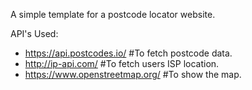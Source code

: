 A simple template for a postcode locator website.

API's Used:
- https://api.postcodes.io/ #To fetch postcode data.
- http://ip-api.com/ #To fetch users ISP location.
- https://www.openstreetmap.org/ #To show the map.
  
